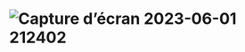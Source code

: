 # ![Capture d’écran 2023-06-01 212402](https://github.com/Vynix7/IpLookup/assets/128257558/9fed4ac5-48c9-4a93-a6ee-0402f541491a)
